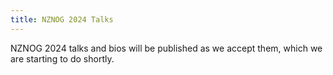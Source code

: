 ```yaml
---
title: NZNOG 2024 Talks
---
```


NZNOG 2024 talks and bios will be published as we accept them, which we are starting to do shortly.
